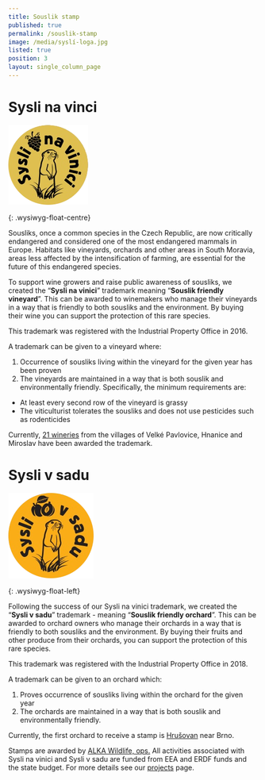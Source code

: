 ```yaml
---
title: Souslik stamp
published: true
permalink: /souslik-stamp
image: /media/syslí-loga.jpg
listed: true
position: 3
layout: single_column_page
---
```

# Sysli na vinci

![](/media/logo_syslinavinici_zc_m-cutout.png)

{: .wysiwyg-float-centre}

<div class="clearfix"></div>

Sousliks, once a common species in the Czech Republic, are now critically endangered and considered one of the most endangered mammals in Europe. Habitats like vineyards, orchards and other areas in South Moravia, areas less affected by the intensification of farming, are essential for the future of this endangered species.

To support wine growers and raise public awareness of sousliks, we created the “**Sysli na vinici**” trademark meaning “**Souslik friendly vineyard**”. This can be awarded to winemakers who manage their vineyards in a way that is friendly to both sousliks and the environment. By buying their wine you can support the protection of this rare species. 

This trademark was registered with the Industrial Property Office in 2016. 

A trademark can be given to a vineyard where:

1. Occurrence of sousliks living within the vineyard for the given year has been proven
2. The vineyards are maintained in a way that is both souslik and environmentally friendly. Specifically, the minimum requirements are: 

* At least every second row of the vineyard is grassy
* The viticulturist tolerates the sousliks and does not use pesticides such as rodenticides

Currently, [21 wineries](/souslik-stamp/our-wineries) from the villages of Velké Pavlovice, Hnanice and Miroslav have been awarded the trademark.

# Sysli v sadu

![](/media/sysli-v-sadu_200-cutout.png)

{: .wysiwyg-float-left} 

<div class="clearfix"></div>

Following the success of our Sysli na vinici trademark, we created the “**Sysli v sadu**” trademark - meaning “**Souslik friendly orchard**”. This can be awarded to orchard owners who manage their orchards in a way that is friendly to both sousliks and the environment. By buying their fruits and other produce from their orchards, you can support the protection of this rare species. 

This trademark was registered with the Industrial Property Office in 2018.

A trademark can be given to an orchard which:

1. Proves occurrence of sousliks living within the orchard for the given year
2. The orchards are maintained in a way that is both souslik and environmentally friendly. 

Currently, the first orchard to receive a stamp is [Hrušovan](/souslik-stamp/our-orchards) near Brno. 

Stamps are awarded by [ALKA Wildlife, ops.](https://www.alkawildlife.eu) All activities associated with Sysli na vinici and Sysli v sadu are funded from EEA and ERDF funds and the state budget. For more details see our [projects](/projects) page.
